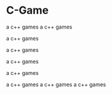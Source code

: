 # C-Game
a c++ games
a c++ games

a c++ games

a c++ games

a c++ games

a c++ games

a c++ games
a c++ games
a c++ games

